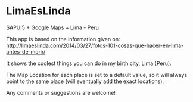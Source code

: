 LimaEsLinda
===========

SAPUI5 + Google Maps + Lima - Peru

This app is based on the information given on: http://limaeslinda.com/2014/03/27/fotos-101-cosas-que-hacer-en-lima-antes-de-morir/

It shows the coolest things you can do in my birth city, Lima (Peru).

The Map Location for each place is set to a default value, so it will always point to the same place (will eventually add the exact locations).

Any comments or suggestions are welcome!
